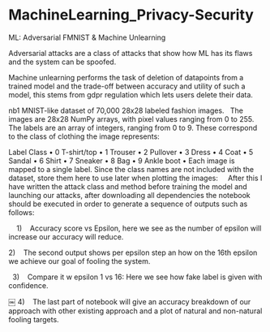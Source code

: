 # MachineLearning_Privacy-Security
ML: Adversarial FMNIST &amp; Machine Unlearning

Adversarial attacks are a class of attacks that show how ML has its flaws and the system can be spoofed.

Machine unlearning performs the task of deletion of datapoints from a trained model and the trade-off between accuracy and utility of such a model, this stems from gdpr regulation which lets users delete their data.



nb1 MNIST-like dataset of 70,000 28x28 labeled fashion images.
 
The images are 28x28 NumPy arrays, with pixel values ranging from 0 to 255. The labels are an array of integers, ranging from 0 to 9. These correspond to the class of clothing the image represents:

Label Class
	•	0 T-shirt/top
	•	1 Trouser
	•	2 Pullover
	•	3 Dress
	•	4 Coat
	•	5 Sandal
	•	6 Shirt
	•	7 Sneaker
	•	8 Bag
	•	9 Ankle boot
	•	Each image is mapped to a single label. Since the class names are not included with the dataset, store them here to use later when plotting the images:
 
 
After this I have written the attack class and method before training the model and launching our attacks, after downloading all dependencies the notebook should be executed in order to generate a sequence of outputs such as follows: 


 
 
 1)    Accuracy score vs Epsilon, here we see as the number of epsilon will increase our accuracy will reduce.


 2)    The second output shows per epsilon step an how on the 16th epsilon we achieve our goal of fooling the system. 

 
 3)    Compare it w epsilon 1 vs 16: Here we see how fake label is given with confidence.

￼
 4)    The last part of notebook will give an accuracy breakdown of our approach with other existing approach and a plot of natural and non-natural fooling targets.

